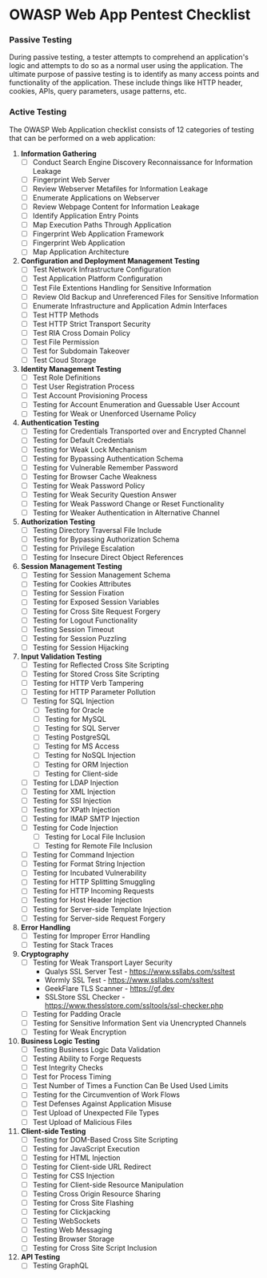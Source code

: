 # OWASP Web App Pentest Checklist

### Passive Testing

During passive testing, a tester attempts to comprehend an application's logic and attempts to do so as a normal user using the application. The ultimate purpose of passive testing is to identify as many access points and functionality of the application. These include things like HTTP header, cookies, APIs, query parameters, usage patterns, etc. 

### Active Testing

The OWASP Web Application checklist consists of 12 categories of testing that can be performed on a web application:
1. **Information Gathering**
	- [ ] Conduct Search Engine Discovery Reconnaissance for Information Leakage
	- [ ] Fingerprint Web Server
	- [ ] Review Webserver Metafiles for Information Leakage
	- [ ] Enumerate Applications on Webserver
	- [ ] Review Webpage Content for Information Leakage
	- [ ] Identify Application Entry Points
	- [ ] Map Execution Paths Through Application
	- [ ] Fingerprint Web Application Framework
	- [ ] Fingerprint Web Application
	- [ ] Map Application Architecture
2. **Configuration and Deployment Management Testing**
	- [ ] Test Network Infrastructure Configuration
	- [ ] Test Application Platform Configuration
	- [ ] Test File Extentions Handling for Sensitive Information
	- [ ] Review Old Backup and Unreferenced Files for Sensitive Information
	- [ ] Enumerate Infrastructure and Application Admin Interfaces
	- [ ] Test HTTP Methods
	- [ ] Test HTTP Strict Transport Security
	- [ ] Test RIA Cross Domain Policy
	- [ ] Test File Permission
	- [ ] Test for Subdomain Takeover
	- [ ] Test Cloud Storage
3. **Identity Management Testing**
 	- [ ] Test Role Definitions
 	- [ ] Test User Registration Process
 	- [ ] Test Account Provisioning Process
 	- [ ] Testing for Account Enumeration and Guessable User Account
 	- [ ] Testing for Weak or Unenforced Username Policy
4. **Authentication Testing**
    - [ ]  Testing for Credentials Transported over and Encrypted Channel
    - [ ]  Testing for Default Credentials
    - [ ]  Testing for Weak Lock Mechanism
    - [ ]  Testing for Bypassing Authentication Schema
    - [ ]  Testing for Vulnerable Remember Password
    - [ ]  Testing for Browser Cache Weakness
    - [ ]  Testing for Weak Password Policy
    - [ ]  Testing for Weak Security Question Answer
    - [ ]  Testing for Weak Password Change or Reset Functionality
    - [ ]  Testing for Weaker Authentication in Alternative Channel
5. **Authorization Testing**
	- [ ] Testing Directory Traversal File Include
	- [ ] Testing for Bypassing Authorization Schema
	- [ ] Testing for Privilege Escalation
	- [ ] Testing for Insecure Direct Object References
6. **Session Management Testing**
	- [ ] Testing for Session Management Schema
	- [ ] Testing for Cookies Attributes
	- [ ] Testing for Session Fixation
	- [ ] Testing for Exposed Session Variables
	- [ ] Testing for Cross Site Request Forgery
	- [ ] Testing for Logout Functionality
	- [ ] Testing Session Timeout
	- [ ] Testing for Session Puzzling
	- [ ] Testing for Session Hijacking
7. **Input Validation Testing**
	- [ ] Testing for Reflected Cross Site Scripting
	- [ ] Testing for Stored Cross Site Scripting
	- [ ] Testing for HTTP Verb Tampering
	- [ ] Testing for HTTP Parameter Pollution
	- [ ] Testing for SQL Injection
		- [ ] Testing for Oracle
		- [ ] Testing for MySQL
		- [ ] Testing for SQL Server
		- [ ] Testing PostgreSQL
		- [ ] Testing for MS Access
		- [ ] Testing for NoSQL Injection
		- [ ] Testing for ORM Injection
		- [ ] Testing for Client-side
	- [ ] Testing for LDAP Injection
	- [ ] Testing for XML Injection
	- [ ] Testing for SSI Injection
	- [ ] Testing for XPath Injection
	- [ ] Testing for IMAP SMTP Injection
	- [ ] Testing for Code Injection
		- [ ] Testing for Local File Inclusion
		- [ ] Testing for Remote File Inclusion
	- [ ] Testing for Command Injection
	- [ ] Testing for Format String Injection
	- [ ] Testing for Incubated Vulnerability
	- [ ] Testing for HTTP Splitting Smuggling
	- [ ] Testing for HTTP Incoming Requests
	- [ ] Testing for Host Header Injection
	- [ ] Testing for Server-side Template Injection
	- [ ] Testing for Server-side Request Forgery
8. **Error Handling**
	- [ ] Testing for Improper Error Handling
	- [ ] Testing for Stack Traces
9. **Cryptography**
	- [ ] Testing for Weak Transport Layer Security
		- Qualys SSL Server Test - https://www.ssllabs.com/ssltest
		- Wormly SSL Test - https://www.ssllabs.com/ssltest
		- GeekFlare TLS Scanner - https://gf.dev
		- SSLStore SSL Checker - https://www.thesslstore.com/ssltools/ssl-checker.php
	- [ ] Testing for Padding Oracle
	- [ ] Testing for Sensitive Information Sent via Unencrypted Channels
	- [ ] Testing for Weak Encryption
10. **Business Logic Testing**
	- [ ] Testing Business Logic Data Validation
	- [ ] Testing Ability to Forge Requests
	- [ ] Test Integrity Checks
	- [ ] Test for Process Timing
	- [ ] Test Number of Times a Function Can Be Used Used Limits
	- [ ] Testing for the Circumvention of Work Flows
	- [ ] Test Defenses Against Application Misuse
	- [ ] Test Upload of Unexpected File Types
	- [ ] Test Upload of Malicious Files
11. **Client-side Testing**
	- [ ] Testing for DOM-Based Cross Site Scripting
	- [ ] Testing for JavaScript Execution
	- [ ] Testing for HTML Injection
	- [ ] Testing for Client-side URL Redirect
	- [ ] Testing for CSS Injection
	- [ ] Testing for Client-side Resource Manipulation
	- [ ] Testing Cross Origin Resource Sharing
	- [ ] Testing for Cross Site Flashing
	- [ ] Testing for Clickjacking
	- [ ] Testing WebSockets
	- [ ] Testing Web Messaging
	- [ ] Testing Browser Storage
	- [ ] Testing for Cross Site Script Inclusion
12. **API Testing**
	- [ ] Testing GraphQL
